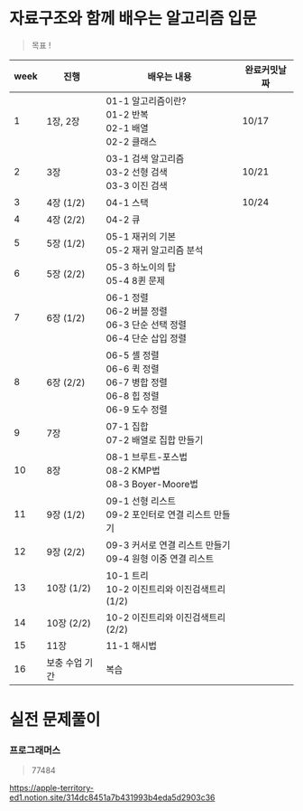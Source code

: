# 자료구조와 함께 배우는 알고리즘 입문

> 목표 !

| week   | 진행              | 배우는 내용                                                  | 완료커밋날짜 |
| ---- | ----------------- | ------------------------------------------------------------ | -------- |
| 1    | 1장, 2장          | 01-1 알고리즘이란?<br />01-2 반복<br />02-1 배열<br />02-2 클래스 | 10/17    |
| 2    | 3장               | 03-1 검색 알고리즘<br/>03-2 선형 검색<br/>03-3 이진 검색     | 10/21         |
| 3    | 4장 (1/2)         | 04-1 스택                                                    | 10/24         |
| 4    | 4장 (2/2)         | 04-2 큐                                                      |          |
| 5    | 5장 (1/2)         | 05-1 재귀의 기본<br/>05-2 재귀 알고리즘 분석                 |          |
| 6    | 5장 (2/2)         | 05-3 하노이의 탑<br/>05-4 8퀸 문제                           |          |
| 7    | 6장 (1/2)         | 06-1 정렬<br/>06-2 버블 정렬<br/>06-3 단순 선택 정렬<br/>06-4 단순 삽입 정렬 |          |
| 8    | 6장 (2/2)         | 06-5 셸 정렬<br/>06-6 퀵 정렬<br/>06-7 병합 정렬<br/>06-8 힙 정렬<br/>06-9 도수 정렬 |          |
| 9    | 7장               | 07-1 집합<br/>07-2 배열로 집합 만들기                        |          |
| 10   | 8장               | 08-1 브루트-포스법<br/>08-2 KMP법<br/>08-3 Boyer-Moore법     |          |
| 11   | 9장 (1/2)         | 09-1 선형 리스트<br/>09-2 포인터로 연결 리스트 만들기        |          |
| 12   | 9장 (2/2)         | 09-3 커서로 연결 리스트 만들기<br/>09-4 원형 이중 연결 리스트 |          |
| 13   | 10장 (1/2)        | 10-1 트리<br/>10-2 이진트리와 이진검색트리(1/2)              |          |
| 14   | 10장 (2/2)        | 10-2 이진트리와 이진검색트리(2/2)                            |          |
| 15   | 11장              | 11-1 해시법                                                  |          |
| 16   | 보충 수업 기간      | 복습                                                         |          |

# 실전 문제풀이
### 프로그래머스 
> 77484


https://apple-territory-ed1.notion.site/314dc8451a7b431993b4eda5d2903c36
